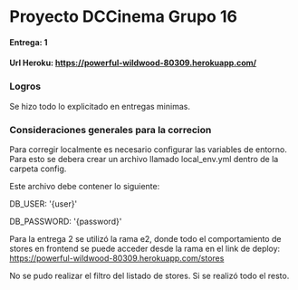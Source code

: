 # Proyecto DCCinema Grupo 16
#### Entrega: 1
#### Url Heroku: https://powerful-wildwood-80309.herokuapp.com/


### Logros
 Se hizo todo lo explicitado en entregas minimas. 

### Consideraciones generales para la correcion

Para corregir localmente es necesario configurar las variables de entorno. Para esto se debera crear un archivo llamado local_env.yml dentro de la carpeta config.

Este archivo debe contener lo siguiente: 

DB_USER: '{user}'

DB_PASSWORD: '{password}'

Para la entrega 2 se utilizó la rama e2, donde todo el comportamiento de stores en frontend se puede acceder desde la rama en el link de deploy:
https://powerful-wildwood-80309.herokuapp.com/stores

No se pudo realizar el filtro del listado de stores.
Si se realizó todo el resto. 
